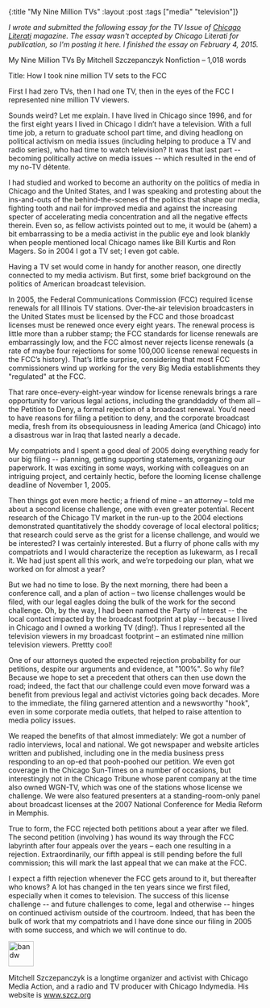 {:title "My Nine Million TVs"
:layout :post
:tags  ["media" "television"]}

_I wrote and submitted the following essay for the TV Issue of [Chicago Literati](https://chicagoliterati.com/category/the-tv-issue/) magazine.  The essay wasn't accepted by Chicago Literati for publication, so I'm posting it here.  I finished the essay on February 4, 2015._ 

My Nine Million TVs
By Mitchell Szczepanczyk
Nonfiction – 1,018 words

Title: How I took nine million TV sets to the FCC

First I had zero TVs, then I had one TV, then in the eyes of the FCC I represented nine million TV viewers.

Sounds weird?  Let me explain.  I have lived in Chicago since 1996, and for the first eight years I lived in Chicago I didn’t have a television.  With a full time job, a return to graduate school part time, and diving headlong on political activism on media issues (including helping to produce a TV and radio series), who had time to watch television?  It was that last part  -- becoming politically active on media issues -- which resulted in the end of my no-TV détente.  

I had studied and worked to become an authority on the politics of media in Chicago and the United States, and I was speaking and protesting about the ins-and-outs of the behind-the-scenes of the politics that shape our media, fighting tooth and nail for improved media and against the increasing specter of accelerating media concentration and all the negative effects therein.  Even so, as fellow activists pointed out to me, it would be (ahem) a bit embarrassing to be a media activist in the public eye and look blankly when people mentioned local Chicago names like Bill Kurtis and Ron Magers.  So in 2004 I got a TV set; I even got cable.  

Having a TV set would come in handy for another reason, one directly connected to my media activism.  But first, some brief background on the politics of American broadcast television. 

In 2005, the Federal Communications Commission (FCC) required license renewals for all Illinois TV stations. Over-the-air television broadcasters in the United States must be licensed by the FCC and those broadcast licenses must be renewed once every eight years.  The renewal process is little more than a rubber stamp; the FCC standards for license renewals are embarrassingly low, and the FCC almost never rejects license renewals (a rate of maybe four rejections for some 100,000 license renewal requests in the FCC’s history).  That’s little surprise, considering that most FCC commissioners wind up working for the very Big Media establishments they "regulated" at the FCC. 

That rare once-every-eight-year window for license renewals brings a rare opportunity for various legal actions, including the granddaddy of them all – the Petition to Deny, a formal rejection of a broadcast renewal.  You’d need to have reasons for filing a petition to deny, and the corporate broadcast media, fresh from its obsequiousness in leading America (and Chicago) into a disastrous war in Iraq that lasted nearly a decade.

My compatriots and I spent a good deal of 2005 doing everything ready for our big filing -- planning, getting supporting statements, organizing our paperwork.  It was exciting in some ways, working with colleagues on an intriguing project, and certainly hectic, before the looming license challenge deadline of November 1, 2005.

Then things got even more hectic; a friend of mine – an attorney – told me about a second license challenge, one with even greater potential.  Recent research of the Chicago TV market in the run-up to the 2004 elections demonstrated quantitatively the shoddy coverage of local electoral politics; that research could serve as the grist for a license challenge, and would we be interested?  I was certainly interested.  But a flurry of phone calls with my compatriots and I would characterize the reception as lukewarm, as I recall it.  We had just spent all this work, and we’re torpedoing our plan, what we worked on for almost a year?  

But we had no time to lose.  By the next morning, there had been a conference call, and a plan of action – two license challenges would be filed, with our legal eagles doing the bulk of the work for the second challenge.  Oh, by the way, I had been named the Party of Interest -- the local contact impacted by the broadcast footprint at play -- because I lived in Chicago and I owned a working TV (ding!).  Thus I represented all the television viewers in my broadcast footprint – an estimated nine million television viewers.  Prettty cool!

One of our attorneys quoted the expected rejection probability for our petitions, despite our arguments and evidence, at "100%".   So why file?  Because we hope to set a precedent that others can then use down the road; indeed, the fact that our challenge could even move forward was a benefit from previous legal and activist victories going back decades.  More to the immediate, the filing garnered attention and a newsworthy "hook", even in some corporate media outlets, that helped to raise attention to media policy issues.  

We reaped the benefits of that almost immediately: We got a number of radio interviews, local and national.  We got newspaper and website articles written and published, including one in the media business press responding to an op-ed that pooh-poohed our petition.  We even got coverage in the Chicago Sun-Times on a number of occasions, but interestingly not in the Chicago Tribune whose parent company at the time also owned WGN-TV, which was one of the stations whose license we challenge.  We were also featured presenters at a standing-room-only panel about broadcast licenses at the 2007 National Conference for Media Reform in Memphis.

True to form, the FCC rejected both petitions about a year after we filed.  The second petition (involving ) has wound its way through the FCC labyrinth after four appeals over the years – each one resulting in a rejection.  Extraordinarily, our fifth appeal is still pending before the full commission; this will mark the last appeal that we can make at the FCC. 

I expect a fifth rejection whenever the FCC gets around to it, but thereafter who knows?  A lot has changed in the ten years since we first filed, especially when it comes to television.  The success of this license challenge -- and future challenges to come, legal and otherwise -- hinges on continued activism outside of the courtroom. Indeed, that has been the bulk of work that my compatriots and I have done since our filing in 2005 with some success, and which we will continue to do.  

<img src="http://www.szcz.org/img/mitchell_bandw.png" alt="bandw" style="width: 50px;"/>

Mitchell Szczepanczyk is a longtime organizer and activist with Chicago Media Action, and a radio and TV producer with Chicago Indymedia.  His website is www.szcz.org
